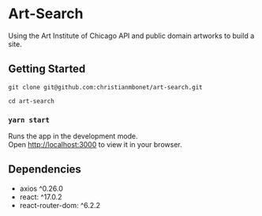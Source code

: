 # Art-Search

Using the Art Institute of Chicago API and public domain artworks to build a site.

## Getting Started

```git clone git@github.com:christianmbonet/art-search.git```

```cd art-search```

### `yarn start`

Runs the app in the development mode.\
Open [http://localhost:3000](http://localhost:3000) to view it in your browser.

## Dependencies

* axios ^0.26.0
* react: ^17.0.2
* react-router-dom: ^6.2.2
